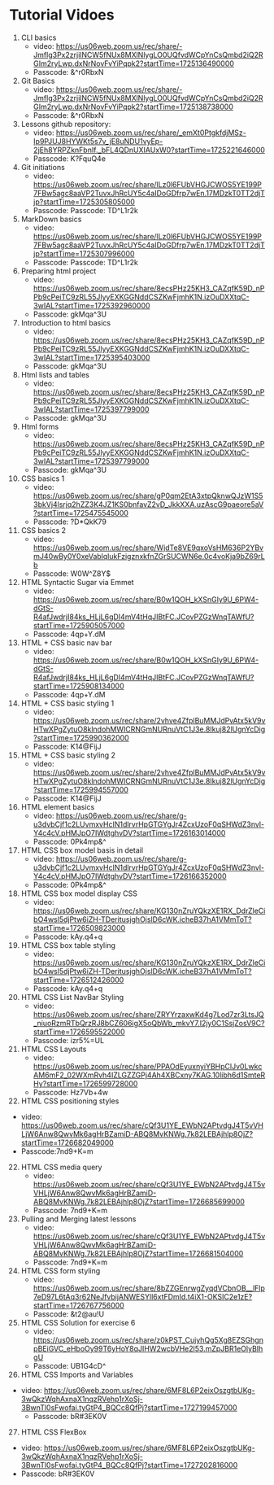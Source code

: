 # Tutorial Vidoes
1. CLI basics
    * video: https://us06web.zoom.us/rec/share/-Jmflg3Px2zrjilNCW5fNUx8MXlNlygLO0UQfvdWCpYnCsQmbd2iQ2RGIm2ryLwp.dxNrNovFvYiPqpk2?startTime=1725136490000
    * Passcode: &^r0RbxN
2. Git Basics
    * video: https://us06web.zoom.us/rec/share/-Jmflg3Px2zrjilNCW5fNUx8MXlNlygLO0UQfvdWCpYnCsQmbd2iQ2RGIm2ryLwp.dxNrNovFvYiPqpk2?startTime=1725138738000
    * Passcode: &^r0RbxN
3. Lessons github repository:
    * video: https://us06web.zoom.us/rec/share/_emXt0PtgkfdjMSz-Ip9PJUJ8HYWKt5s7v_jE8uNDU1vyEp-2jEh8YRPZknFbnIf._bFL4QDnUXIAUxW0?startTime=1725221646000
    * Passcode: K?FquQ4e
4. Git initiations 
    * video: https://us06web.zoom.us/rec/share/lLz0l6FUbVHGJCWOS5YE199P7FBw5agc8aaVP2TuvxJhRcUY5c4aIDoGDfrp7wEn.17MDzkT0TT2djTjp?startTime=1725305805000
    * Passcode: Passcode: TD^L1r2k
5. MarkDown basics
    * video: https://us06web.zoom.us/rec/share/lLz0l6FUbVHGJCWOS5YE199P7FBw5agc8aaVP2TuvxJhRcUY5c4aIDoGDfrp7wEn.17MDzkT0TT2djTjp?startTime=1725307996000
    * Passcode: Passcode: TD^L1r2k
6. Preparing html project
    * video: https://us06web.zoom.us/rec/share/8ecsPHz25KH3_CAZqfK59D_nPPb9cPeiTC9zRL55JlyyEXKGGNddCSZKwFjmhK1N.izOuDXXtqC-3wIAL?startTime=1725392960000
    * Passcode: gkMqa^3U
7. Introduction to html basics
    * video: https://us06web.zoom.us/rec/share/8ecsPHz25KH3_CAZqfK59D_nPPb9cPeiTC9zRL55JlyyEXKGGNddCSZKwFjmhK1N.izOuDXXtqC-3wIAL?startTime=1725395403000
    * Passcode: gkMqa^3U
8. Html lists and tables
    * video: https://us06web.zoom.us/rec/share/8ecsPHz25KH3_CAZqfK59D_nPPb9cPeiTC9zRL55JlyyEXKGGNddCSZKwFjmhK1N.izOuDXXtqC-3wIAL?startTime=1725397799000
    * Passcode: gkMqa^3U
9. Html forms
    * video: https://us06web.zoom.us/rec/share/8ecsPHz25KH3_CAZqfK59D_nPPb9cPeiTC9zRL55JlyyEXKGGNddCSZKwFjmhK1N.izOuDXXtqC-3wIAL?startTime=1725397799000
    * Passcode: gkMqa^3U
10. CSS basics 1
    * video: https://us06web.zoom.us/rec/share/gP0qm2EtA3xtpQknwQJzW1S53bkVj4lsrjq2hZZ3K4JZ1KS0bnfavZ2vD_JkkXXA.uzAscG9paeore5aV?startTime=1725475545000
    * Passcode: ?D*QkK79
11. CSS basics 2
    * video: https://us06web.zoom.us/rec/share/WjdTe8VE9qxoVsHM636P2YBvmJ40wBy0Y0xeVablqlukFzigznxkfnZGrSUCWN6e.0c4voKja9bZ69rLb 
    * Passcode: W0W^Z8Y$
12. HTML Syntactic Sugar via Emmet
    * video: https://us06web.zoom.us/rec/share/B0w1QOH_kXSnGIy9U_6PW4-dGtS-R4afJwdrjI84ks_HLjL6gDI4mV4tHqJIBtFC.JCovPZGzWnqTAWfU?startTime=1725905057000
    * Passcode: 4qp+Y.dM 
13. HTML + CSS basic nav bar
    * video: https://us06web.zoom.us/rec/share/B0w1QOH_kXSnGIy9U_6PW4-dGtS-R4afJwdrjI84ks_HLjL6gDI4mV4tHqJIBtFC.JCovPZGzWnqTAWfU?startTime=1725908134000
    * Passcode: 4qp+Y.dM
14. HTML + CSS basic styling 1
    * video: https://us06web.zoom.us/rec/share/2vhve4ZfplBuMMJdPvAtx5kV9vHTwXPgZytuO8klndohMWICRNGmNURnuVtC1J3e.8Ikuj82lUgnYcDig?startTime=1725990362000
    * Passcode: K14@FijJ
14. HTML + CSS basic styling 2
    * video: https://us06web.zoom.us/rec/share/2vhve4ZfplBuMMJdPvAtx5kV9vHTwXPgZytuO8klndohMWICRNGmNURnuVtC1J3e.8Ikuj82lUgnYcDig?startTime=1725994557000
    * Passcode: K14@FijJ
15. HTML element basics
    * video: https://us06web.zoom.us/rec/share/g-u3dvbCjf1c2LUvmxvHcIN1dlrvrHpGTGYgJr4ZcxUzoF0qSHWdZ3nvl-Y4c4cV.pHMJpO7IWdtghvDV?startTime=1726163014000
    * Passcode: 0Pk4mp&^
16. HTML CSS box model basis in detail
    * video: https://us06web.zoom.us/rec/share/g-u3dvbCjf1c2LUvmxvHcIN1dlrvrHpGTGYgJr4ZcxUzoF0qSHWdZ3nvl-Y4c4cV.pHMJpO7IWdtghvDV?startTime=1726166352000
    * Passcode: 0Pk4mp&^
17. HTML CSS box model display CSS
    * video: https://us06web.zoom.us/rec/share/KG130nZruYQkzXE1RX_DdrZleCibO4wsl5djPtw6iZH-TDeritusjghOjslD6cWK.icheB37hA1VMmToT?startTime=1726509823000
    * Passcode: kAy.q4+q
18. HTML CSS box table styling
    * video: https://us06web.zoom.us/rec/share/KG130nZruYQkzXE1RX_DdrZleCibO4wsl5djPtw6iZH-TDeritusjghOjslD6cWK.icheB37hA1VMmToT?startTime=1726512426000
    * Passcode: kAy.q4+q
19. HTML CSS List NavBar Styling
    * video: https://us06web.zoom.us/rec/share/ZRYYrzaxwKd4g7Lod7zr3LtsJQ_niuoRzmRTbQrzRJ8bCZ606igX5oQbWb_mkvY7.I2jy0C1SsjZosV9C?startTime=1726595522000
    * Passcode: izr5%=UL
20. HTML CSS Layouts
    * video: https://us06web.zoom.us/rec/share/PPAOdEyuxnyiYBHpClJv0LwkcAM6mF2_02WXmRvh4IZLGZZGPj4Ah4XBCxny7KAG.10libh6d1SmteRHy?startTime=1726599728000
    * Passcode: Hz7Vb+4w
21. HTML CSS positioning styles
   * video: https://us06web.zoom.us/rec/share/cQf3U1YE_EWbN2APtvdgJ4T5vVHLjW6Anw8QwvMk6agHrBZamiD-ABQ8MvKNWg.7k82LEBAjhlp8OjZ?startTime=1726682049000
   * Passcode:7nd9+K=m
22. HTML CSS  media query
    * video: https://us06web.zoom.us/rec/share/cQf3U1YE_EWbN2APtvdgJ4T5vVHLjW6Anw8QwvMk6agHrBZamiD-ABQ8MvKNWg.7k82LEBAjhlp8OjZ?startTime=1726685699000
    * Passcode: 7nd9+K=m
23. Pulling and Merging latest lessons
    * video: https://us06web.zoom.us/rec/share/cQf3U1YE_EWbN2APtvdgJ4T5vVHLjW6Anw8QwvMk6agHrBZamiD-ABQ8MvKNWg.7k82LEBAjhlp8OjZ?startTime=1726681504000
    * Passcode: 7nd9+K=m
24. HTML CSS form styling
    * video: https://us06web.zoom.us/rec/share/8bZZGEnrwgZyqdVCbnOB__lFlp7eD97L6tAq3r62NeJfvbijANWESYll6xtFDmId.t4iX1-OKSIC2e1zE?startTime=1726767756000
    * Passcode: &t2@au!U
25. HTML CSS Solution for exercise 6
    * video: https://us06web.zoom.us/rec/share/z0kPST_CujyhQg5Xg8EZSGhgnpBEiGVC_eHboOy99T6yHoY8qJIHW2wcbVHe2l53.mZpJBR1eOlyBIhgU 
    * Passcode: UB1G4cD^
26. HTML CSS Imports and Variables
  * video: https://us06web.zoom.us/rec/share/6MF8L6P2eixOszgtbUKg-3wQkzWqhAxnaX1nqzRVehp1rXoSj-3BwnTl0sFwofai.tyGtP4_BQCc8QfPj?startTime=1727199457000
    * Passcode: bR#3EK0V
27. HTML CSS FlexBox
  * video: https://us06web.zoom.us/rec/share/6MF8L6P2eixOszgtbUKg-3wQkzWqhAxnaX1nqzRVehp1rXoSj-3BwnTl0sFwofai.tyGtP4_BQCc8QfPj?startTime=1727202816000
  * Passcode:  bR#3EK0V